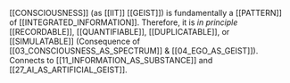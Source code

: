 [[CONSCIOUSNESS]] (as [[IIT]] [[GEIST]]) is fundamentally a [[PATTERN]] of [[INTEGRATED_INFORMATION]]. Therefore, it is _in principle_ [[RECORDABLE]], [[QUANTIFIABLE]], [[DUPLICATABLE]], or [[SIMULATABLE]] (Consequence of [[03_CONSCIOUSNESS_AS_SPECTRUM]] & [[04_EGO_AS_GEIST]]). Connects to [[11_INFORMATION_AS_SUBSTANCE]] and [[27_AI_AS_ARTIFICIAL_GEIST]].